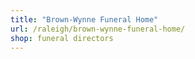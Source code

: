 ```yaml
---
title: "Brown-Wynne Funeral Home"
url: /raleigh/brown-wynne-funeral-home/
shop: funeral directors
---
```

